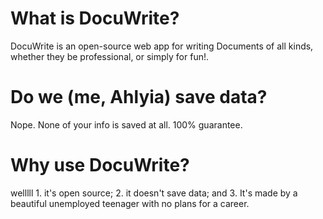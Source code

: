 # What is DocuWrite?
DocuWrite is an open-source web app for writing Documents of all kinds, whether they be professional, or simply for fun!.

# Do we (me, Ahlyia) save data?
Nope. None of your info is saved at all. 100% guarantee.

# Why use DocuWrite?
welllll 1. it's open source; 2. it doesn't save data; and 3. It's made by a beautiful unemployed teenager with no plans for a career.
